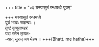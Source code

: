+++
title = "०६ यस्यासुतं रन्धयध्वे यूयम्"

+++
यस्यासुतं रन्धयध्वे  
यूयं भण्वाः सदान्वाः ।  
तृष्टं कृणुताण्डरं  
यदा रसेन तृप्यत-  
-आत् सुराम् अव मेहथ ॥ +++(Bhatt. me hatha)+++